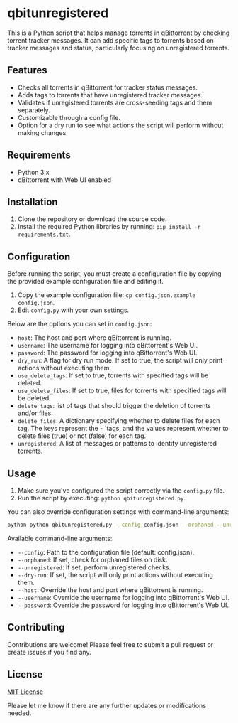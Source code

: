 # qbitunregistered

This is a Python script that helps manage torrents in qBittorrent by checking torrent tracker messages. It can add specific tags to torrents based on tracker messages and status, particularly focusing on unregistered torrents.

## Features

- Checks all torrents in qBittorrent for tracker status messages.
- Adds tags to torrents that have unregistered tracker messages.
- Validates if unregistered torrents are cross-seeding tags and them separately.
- Customizable through a config file.
- Option for a dry run to see what actions the script will perform without making changes.

## Requirements

- Python 3.x
- qBittorrent with Web UI enabled

## Installation

1. Clone the repository or download the source code.
2. Install the required Python libraries by running: `pip install -r requirements.txt`.

## Configuration

Before running the script, you must create a configuration file by copying the provided example configuration file and editing it.

1. Copy the example configuration file: `cp config.json.example config.json`.
2. Edit `config.py` with your own settings.

Below are the options you can set in `config.json`:

- `host`: The host and port where qBittorrent is running.
- `username`: The username for logging into qBittorrent's Web UI.
- `password`: The password for logging into qBittorrent's Web UI.
- `dry_run`: A flag for dry run mode. If set to true, the script will only print actions without executing them. 
- `use_delete_tags`: If set to true, torrents with specified tags will be deleted.
- `use_delete_files`: If set to true, files for torrents with specified tags will be deleted.
- `delete_tags`: list of tags that should trigger the deletion of torrents and/or files.
- `delete_files`: A dictionary specifying whether to delete files for each tag. The keys represent the - `tags, and the values represent whether to delete files (true) or not (false) for each tag.
- `unregistered`: A list of messages or patterns to identify unregistered torrents.

## Usage

1. Make sure you've configured the script correctly via the `config.py` file.
2. Run the script by executing: `python qbitunregistered.py`.

You can also override configuration settings with command-line arguments:

```sh
python python qbitunregistered.py --config config.json --orphaned --unregistered --dry-run --host "localhost:8080" --username "admin" --password "password"
```

Available command-line arguments:

- `--config`: Path to the configuration file (default: config.json).
- `--orphaned`: If set, check for orphaned files on disk.
- `--unregistered`: If set, perform unregistered checks.
- `--dry-run`: If set, the script will only print actions without executing them.
- `--host`: Override the host and port where qBittorrent is running.
- `--username`: Override the username for logging into qBittorrent's Web UI.
- `--password`: Override the password for logging into qBittorrent's Web UI.

## Contributing

Contributions are welcome! Please feel free to submit a pull request or create issues if you find any.

## License

[MIT License](LICENSE)

Please let me know if there are any further updates or modifications needed.
